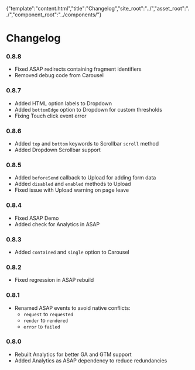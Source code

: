 {"template":"content.html","title":"Changelog","site_root":"../","asset_root":"../","component_root":"../components/"} 

# Changelog

### 0.8.8

* Fixed ASAP redirects containing fragment identifiers
* Removed debug code from Carousel

### 0.8.7

* Added HTML option labels to Dropdown 
* Added `bottomEdge` option to Dropdown for custom thresholds
* Fixing Touch click event error

### 0.8.6

* Added `top` and `bottom` keywords to Scrollbar `scroll` method
* Added Dropdown Scrollbar support

### 0.8.5

* Added `beforeSend` callback to Upload for adding form data
* Added `disabled` and `enabled` methods to Upload
* Fixed issue with Upload warning on page leave

### 0.8.4

* Fixed ASAP Demo
* Added check for Analytics in ASAP

### 0.8.3

* Added `contained` and `single` option to Carousel

### 0.8.2

* Fixed regression in ASAP rebuild

### 0.8.1

* Renamed ASAP events to avoid native conflicts:
	- `request` to `requested`
	- `render` to `rendered`
	- `error` to `failed`
	
### 0.8.0

* Rebuilt Analytics for better GA and GTM support
* Added Analytics as ASAP dependency to reduce redundancies
